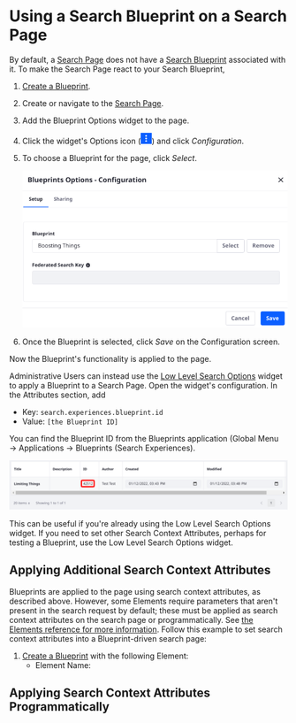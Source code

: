 # Using a Search Blueprint on a Search Page

<!-- SME Questions:
Do we need sections on Applying Search Context Attributes, as I've stubbed out below? If so they'll need fleshing out and examples, but I need to know what we expect these use cases to look like.

Also, are there details I am missing? -->

By default, a [Search Page](../../search-pages-and-widgets/working-with-search-pages.md) does not have a [Search Blueprint](./understanding-search-blueprints.md) associated with it. To make the Search Page react to your Search Blueprint,

1. [Create a Blueprint](./creating-and-managing-search-blueprints.md).
1. Create or navigate to the [Search Page](../../search-pages-and-widgets/working-with-search-pages.md).
1. Add the Blueprint Options widget to the page. 
1. Click the widget's Options icon (![Options](../../../images/icon-app-options.png)) and click *Configuration*.
1. To choose a Blueprint for the page, click _Select_.

   ![Select a Blueprint for use on the page.](./using-a-search-blueprint-on-a-search-page/images/02.png)

1. Once the Blueprint is selected, click _Save_ on the Configuration screen.

Now the Blueprint's functionality is applied to the page.

Administrative Users can instead use the [Low Level Search Options](../../search-pages-and-widgets/search-results/understanding-low-level-search-options.md) widget to apply a Blueprint to a Search Page. Open the widget's configuration. In the Attributes section, add

- Key: `search.experiences.blueprint.id`
- Value: `[the Blueprint ID]`

You can find the Blueprint ID from the Blueprints application (Global Menu &rarr; Applications &rarr; Blueprints (Search Experiences).

![The Blueprint ID is listed in the Blueprints application.](./using-a-search-blueprint-on-a-search-page/images/01.png)

This can be useful if you're already using the Low Level Search Options widget. If you need to set other Search Context Attributes, perhaps for testing a Blueprint, use the Low Level Search Options widget.

## Applying Additional Search Context Attributes

Blueprints are applied to the page using search context attributes, as described above. However, some Elements require parameters that aren't present in the search request by default; these must be applied as search context attributes on the search page or programmatically. See [the Elements reference for more information](./search-blueprints-elements-reference.md). Follow this example to set search context attributes into a Blueprint-driven search page:

1. [Create a Blueprint](./creating-and-managing-search-blueprints.md) with the following Element:
   - Element Name: 

<!-- So far I haven't found a reasonable use case for this -->

## Applying Search Context Attributes Programmatically

<!-- Should we say something about this? -->
